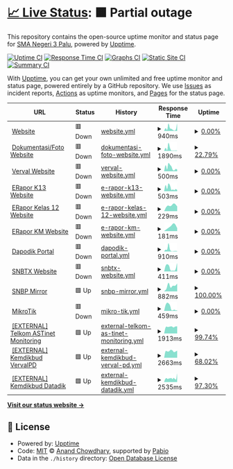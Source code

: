 # [📈 Live Status](https://status.sman3palu.sch.id): <!--live status--> **🟧 Partial outage**

This repository contains the open-source uptime monitor and status page for [SMA Negeri 3 Palu](https://sman3palu.sch.id), powered by [Upptime](https://github.com/upptime/upptime).

[![Uptime CI](https://github.com/smantriplw/uptime-services/workflows/Uptime%20CI/badge.svg)](https://github.com/smantriplw/uptime-services/actions?query=workflow%3A%22Uptime+CI%22)
[![Response Time CI](https://github.com/smantriplw/uptime-services/workflows/Response%20Time%20CI/badge.svg)](https://github.com/smantriplw/uptime-services/actions?query=workflow%3A%22Response+Time+CI%22)
[![Graphs CI](https://github.com/smantriplw/uptime-services/workflows/Graphs%20CI/badge.svg)](https://github.com/smantriplw/uptime-services/actions?query=workflow%3A%22Graphs+CI%22)
[![Static Site CI](https://github.com/smantriplw/uptime-services/workflows/Static%20Site%20CI/badge.svg)](https://github.com/smantriplw/uptime-services/actions?query=workflow%3A%22Static+Site+CI%22)
[![Summary CI](https://github.com/smantriplw/uptime-services/workflows/Summary%20CI/badge.svg)](https://github.com/smantriplw/uptime-services/actions?query=workflow%3A%22Summary+CI%22)

With [Upptime](https://upptime.js.org), you can get your own unlimited and free uptime monitor and status page, powered entirely by a GitHub repository. We use [Issues](https://github.com/smantriplw/uptime-services/issues) as incident reports, [Actions](https://github.com/smantriplw/uptime-services/actions) as uptime monitors, and [Pages](https://status.sman3palu.sch.id) for the status page.

<!--start: status pages-->
<!-- This summary is generated by Upptime (https://github.com/upptime/upptime) -->
<!-- Do not edit this manually, your changes will be overwritten -->
<!-- prettier-ignore -->
| URL | Status | History | Response Time | Uptime |
| --- | ------ | ------- | ------------- | ------ |
| <img alt="" src="https://icons.duckduckgo.com/ip3/sman3palu.sch.id.ico" height="13"> [Website](https://sman3palu.sch.id) | 🟥 Down | [website.yml](https://github.com/smantriplw/uptime-services/commits/HEAD/history/website.yml) | <details><summary><img alt="Response time graph" src="./graphs/website/response-time-week.png" height="20"> 940ms</summary><br><a href="https://status.sman3palu.sch.id/history/website"><img alt="Response time 1686" src="https://img.shields.io/endpoint?url=https%3A%2F%2Fraw.githubusercontent.com%2Fsmantriplw%2Fuptime-services%2FHEAD%2Fapi%2Fwebsite%2Fresponse-time.json"></a><br><a href="https://status.sman3palu.sch.id/history/website"><img alt="24-hour response time 2514" src="https://img.shields.io/endpoint?url=https%3A%2F%2Fraw.githubusercontent.com%2Fsmantriplw%2Fuptime-services%2FHEAD%2Fapi%2Fwebsite%2Fresponse-time-day.json"></a><br><a href="https://status.sman3palu.sch.id/history/website"><img alt="7-day response time 940" src="https://img.shields.io/endpoint?url=https%3A%2F%2Fraw.githubusercontent.com%2Fsmantriplw%2Fuptime-services%2FHEAD%2Fapi%2Fwebsite%2Fresponse-time-week.json"></a><br><a href="https://status.sman3palu.sch.id/history/website"><img alt="30-day response time 762" src="https://img.shields.io/endpoint?url=https%3A%2F%2Fraw.githubusercontent.com%2Fsmantriplw%2Fuptime-services%2FHEAD%2Fapi%2Fwebsite%2Fresponse-time-month.json"></a><br><a href="https://status.sman3palu.sch.id/history/website"><img alt="1-year response time 1588" src="https://img.shields.io/endpoint?url=https%3A%2F%2Fraw.githubusercontent.com%2Fsmantriplw%2Fuptime-services%2FHEAD%2Fapi%2Fwebsite%2Fresponse-time-year.json"></a></details> | <details><summary><a href="https://status.sman3palu.sch.id/history/website">0.00%</a></summary><a href="https://status.sman3palu.sch.id/history/website"><img alt="All-time uptime 77.77%" src="https://img.shields.io/endpoint?url=https%3A%2F%2Fraw.githubusercontent.com%2Fsmantriplw%2Fuptime-services%2FHEAD%2Fapi%2Fwebsite%2Fuptime.json"></a><br><a href="https://status.sman3palu.sch.id/history/website"><img alt="24-hour uptime 0.00%" src="https://img.shields.io/endpoint?url=https%3A%2F%2Fraw.githubusercontent.com%2Fsmantriplw%2Fuptime-services%2FHEAD%2Fapi%2Fwebsite%2Fuptime-day.json"></a><br><a href="https://status.sman3palu.sch.id/history/website"><img alt="7-day uptime 0.00%" src="https://img.shields.io/endpoint?url=https%3A%2F%2Fraw.githubusercontent.com%2Fsmantriplw%2Fuptime-services%2FHEAD%2Fapi%2Fwebsite%2Fuptime-week.json"></a><br><a href="https://status.sman3palu.sch.id/history/website"><img alt="30-day uptime 40.92%" src="https://img.shields.io/endpoint?url=https%3A%2F%2Fraw.githubusercontent.com%2Fsmantriplw%2Fuptime-services%2FHEAD%2Fapi%2Fwebsite%2Fuptime-month.json"></a><br><a href="https://status.sman3palu.sch.id/history/website"><img alt="1-year uptime 74.34%" src="https://img.shields.io/endpoint?url=https%3A%2F%2Fraw.githubusercontent.com%2Fsmantriplw%2Fuptime-services%2FHEAD%2Fapi%2Fwebsite%2Fuptime-year.json"></a></details>
| <img alt="" src="https://icons.duckduckgo.com/ip3/dokumentasi.sman3palu.sch.id.ico" height="13"> [Dokumentasi/Foto Website](https://dokumentasi.sman3palu.sch.id/owncloud) | 🟥 Down | [dokumentasi-foto-website.yml](https://github.com/smantriplw/uptime-services/commits/HEAD/history/dokumentasi-foto-website.yml) | <details><summary><img alt="Response time graph" src="./graphs/dokumentasi-foto-website/response-time-week.png" height="20"> 1890ms</summary><br><a href="https://status.sman3palu.sch.id/history/dokumentasi-foto-website"><img alt="Response time 2029" src="https://img.shields.io/endpoint?url=https%3A%2F%2Fraw.githubusercontent.com%2Fsmantriplw%2Fuptime-services%2FHEAD%2Fapi%2Fdokumentasi-foto-website%2Fresponse-time.json"></a><br><a href="https://status.sman3palu.sch.id/history/dokumentasi-foto-website"><img alt="24-hour response time 197" src="https://img.shields.io/endpoint?url=https%3A%2F%2Fraw.githubusercontent.com%2Fsmantriplw%2Fuptime-services%2FHEAD%2Fapi%2Fdokumentasi-foto-website%2Fresponse-time-day.json"></a><br><a href="https://status.sman3palu.sch.id/history/dokumentasi-foto-website"><img alt="7-day response time 1890" src="https://img.shields.io/endpoint?url=https%3A%2F%2Fraw.githubusercontent.com%2Fsmantriplw%2Fuptime-services%2FHEAD%2Fapi%2Fdokumentasi-foto-website%2Fresponse-time-week.json"></a><br><a href="https://status.sman3palu.sch.id/history/dokumentasi-foto-website"><img alt="30-day response time 2542" src="https://img.shields.io/endpoint?url=https%3A%2F%2Fraw.githubusercontent.com%2Fsmantriplw%2Fuptime-services%2FHEAD%2Fapi%2Fdokumentasi-foto-website%2Fresponse-time-month.json"></a><br><a href="https://status.sman3palu.sch.id/history/dokumentasi-foto-website"><img alt="1-year response time 2029" src="https://img.shields.io/endpoint?url=https%3A%2F%2Fraw.githubusercontent.com%2Fsmantriplw%2Fuptime-services%2FHEAD%2Fapi%2Fdokumentasi-foto-website%2Fresponse-time-year.json"></a></details> | <details><summary><a href="https://status.sman3palu.sch.id/history/dokumentasi-foto-website">22.79%</a></summary><a href="https://status.sman3palu.sch.id/history/dokumentasi-foto-website"><img alt="All-time uptime 33.93%" src="https://img.shields.io/endpoint?url=https%3A%2F%2Fraw.githubusercontent.com%2Fsmantriplw%2Fuptime-services%2FHEAD%2Fapi%2Fdokumentasi-foto-website%2Fuptime.json"></a><br><a href="https://status.sman3palu.sch.id/history/dokumentasi-foto-website"><img alt="24-hour uptime 0.00%" src="https://img.shields.io/endpoint?url=https%3A%2F%2Fraw.githubusercontent.com%2Fsmantriplw%2Fuptime-services%2FHEAD%2Fapi%2Fdokumentasi-foto-website%2Fuptime-day.json"></a><br><a href="https://status.sman3palu.sch.id/history/dokumentasi-foto-website"><img alt="7-day uptime 22.79%" src="https://img.shields.io/endpoint?url=https%3A%2F%2Fraw.githubusercontent.com%2Fsmantriplw%2Fuptime-services%2FHEAD%2Fapi%2Fdokumentasi-foto-website%2Fuptime-week.json"></a><br><a href="https://status.sman3palu.sch.id/history/dokumentasi-foto-website"><img alt="30-day uptime 36.41%" src="https://img.shields.io/endpoint?url=https%3A%2F%2Fraw.githubusercontent.com%2Fsmantriplw%2Fuptime-services%2FHEAD%2Fapi%2Fdokumentasi-foto-website%2Fuptime-month.json"></a><br><a href="https://status.sman3palu.sch.id/history/dokumentasi-foto-website"><img alt="1-year uptime 33.93%" src="https://img.shields.io/endpoint?url=https%3A%2F%2Fraw.githubusercontent.com%2Fsmantriplw%2Fuptime-services%2FHEAD%2Fapi%2Fdokumentasi-foto-website%2Fuptime-year.json"></a></details>
| <img alt="" src="https://icons.duckduckgo.com/ip3/verval.sman3palu.sch.id.ico" height="13"> [Verval Website](https://verval.sman3palu.sch.id) | 🟥 Down | [verval-website.yml](https://github.com/smantriplw/uptime-services/commits/HEAD/history/verval-website.yml) | <details><summary><img alt="Response time graph" src="./graphs/verval-website/response-time-week.png" height="20"> 500ms</summary><br><a href="https://status.sman3palu.sch.id/history/verval-website"><img alt="Response time 815" src="https://img.shields.io/endpoint?url=https%3A%2F%2Fraw.githubusercontent.com%2Fsmantriplw%2Fuptime-services%2FHEAD%2Fapi%2Fverval-website%2Fresponse-time.json"></a><br><a href="https://status.sman3palu.sch.id/history/verval-website"><img alt="24-hour response time 229" src="https://img.shields.io/endpoint?url=https%3A%2F%2Fraw.githubusercontent.com%2Fsmantriplw%2Fuptime-services%2FHEAD%2Fapi%2Fverval-website%2Fresponse-time-day.json"></a><br><a href="https://status.sman3palu.sch.id/history/verval-website"><img alt="7-day response time 500" src="https://img.shields.io/endpoint?url=https%3A%2F%2Fraw.githubusercontent.com%2Fsmantriplw%2Fuptime-services%2FHEAD%2Fapi%2Fverval-website%2Fresponse-time-week.json"></a><br><a href="https://status.sman3palu.sch.id/history/verval-website"><img alt="30-day response time 645" src="https://img.shields.io/endpoint?url=https%3A%2F%2Fraw.githubusercontent.com%2Fsmantriplw%2Fuptime-services%2FHEAD%2Fapi%2Fverval-website%2Fresponse-time-month.json"></a><br><a href="https://status.sman3palu.sch.id/history/verval-website"><img alt="1-year response time 815" src="https://img.shields.io/endpoint?url=https%3A%2F%2Fraw.githubusercontent.com%2Fsmantriplw%2Fuptime-services%2FHEAD%2Fapi%2Fverval-website%2Fresponse-time-year.json"></a></details> | <details><summary><a href="https://status.sman3palu.sch.id/history/verval-website">0.00%</a></summary><a href="https://status.sman3palu.sch.id/history/verval-website"><img alt="All-time uptime 69.54%" src="https://img.shields.io/endpoint?url=https%3A%2F%2Fraw.githubusercontent.com%2Fsmantriplw%2Fuptime-services%2FHEAD%2Fapi%2Fverval-website%2Fuptime.json"></a><br><a href="https://status.sman3palu.sch.id/history/verval-website"><img alt="24-hour uptime 0.00%" src="https://img.shields.io/endpoint?url=https%3A%2F%2Fraw.githubusercontent.com%2Fsmantriplw%2Fuptime-services%2FHEAD%2Fapi%2Fverval-website%2Fuptime-day.json"></a><br><a href="https://status.sman3palu.sch.id/history/verval-website"><img alt="7-day uptime 0.00%" src="https://img.shields.io/endpoint?url=https%3A%2F%2Fraw.githubusercontent.com%2Fsmantriplw%2Fuptime-services%2FHEAD%2Fapi%2Fverval-website%2Fuptime-week.json"></a><br><a href="https://status.sman3palu.sch.id/history/verval-website"><img alt="30-day uptime 40.92%" src="https://img.shields.io/endpoint?url=https%3A%2F%2Fraw.githubusercontent.com%2Fsmantriplw%2Fuptime-services%2FHEAD%2Fapi%2Fverval-website%2Fuptime-month.json"></a><br><a href="https://status.sman3palu.sch.id/history/verval-website"><img alt="1-year uptime 69.54%" src="https://img.shields.io/endpoint?url=https%3A%2F%2Fraw.githubusercontent.com%2Fsmantriplw%2Fuptime-services%2FHEAD%2Fapi%2Fverval-website%2Fuptime-year.json"></a></details>
| <img alt="" src="https://icons.duckduckgo.com/ip3/ek13.sman3palu.sch.id.ico" height="13"> [ERapor K13 Website](https://ek13.sman3palu.sch.id) | 🟥 Down | [e-rapor-k13-website.yml](https://github.com/smantriplw/uptime-services/commits/HEAD/history/e-rapor-k13-website.yml) | <details><summary><img alt="Response time graph" src="./graphs/e-rapor-k13-website/response-time-week.png" height="20"> 503ms</summary><br><a href="https://status.sman3palu.sch.id/history/e-rapor-k13-website"><img alt="Response time 1091" src="https://img.shields.io/endpoint?url=https%3A%2F%2Fraw.githubusercontent.com%2Fsmantriplw%2Fuptime-services%2FHEAD%2Fapi%2Fe-rapor-k13-website%2Fresponse-time.json"></a><br><a href="https://status.sman3palu.sch.id/history/e-rapor-k13-website"><img alt="24-hour response time 191" src="https://img.shields.io/endpoint?url=https%3A%2F%2Fraw.githubusercontent.com%2Fsmantriplw%2Fuptime-services%2FHEAD%2Fapi%2Fe-rapor-k13-website%2Fresponse-time-day.json"></a><br><a href="https://status.sman3palu.sch.id/history/e-rapor-k13-website"><img alt="7-day response time 503" src="https://img.shields.io/endpoint?url=https%3A%2F%2Fraw.githubusercontent.com%2Fsmantriplw%2Fuptime-services%2FHEAD%2Fapi%2Fe-rapor-k13-website%2Fresponse-time-week.json"></a><br><a href="https://status.sman3palu.sch.id/history/e-rapor-k13-website"><img alt="30-day response time 683" src="https://img.shields.io/endpoint?url=https%3A%2F%2Fraw.githubusercontent.com%2Fsmantriplw%2Fuptime-services%2FHEAD%2Fapi%2Fe-rapor-k13-website%2Fresponse-time-month.json"></a><br><a href="https://status.sman3palu.sch.id/history/e-rapor-k13-website"><img alt="1-year response time 1091" src="https://img.shields.io/endpoint?url=https%3A%2F%2Fraw.githubusercontent.com%2Fsmantriplw%2Fuptime-services%2FHEAD%2Fapi%2Fe-rapor-k13-website%2Fresponse-time-year.json"></a></details> | <details><summary><a href="https://status.sman3palu.sch.id/history/e-rapor-k13-website">0.00%</a></summary><a href="https://status.sman3palu.sch.id/history/e-rapor-k13-website"><img alt="All-time uptime 68.07%" src="https://img.shields.io/endpoint?url=https%3A%2F%2Fraw.githubusercontent.com%2Fsmantriplw%2Fuptime-services%2FHEAD%2Fapi%2Fe-rapor-k13-website%2Fuptime.json"></a><br><a href="https://status.sman3palu.sch.id/history/e-rapor-k13-website"><img alt="24-hour uptime 0.00%" src="https://img.shields.io/endpoint?url=https%3A%2F%2Fraw.githubusercontent.com%2Fsmantriplw%2Fuptime-services%2FHEAD%2Fapi%2Fe-rapor-k13-website%2Fuptime-day.json"></a><br><a href="https://status.sman3palu.sch.id/history/e-rapor-k13-website"><img alt="7-day uptime 0.00%" src="https://img.shields.io/endpoint?url=https%3A%2F%2Fraw.githubusercontent.com%2Fsmantriplw%2Fuptime-services%2FHEAD%2Fapi%2Fe-rapor-k13-website%2Fuptime-week.json"></a><br><a href="https://status.sman3palu.sch.id/history/e-rapor-k13-website"><img alt="30-day uptime 40.92%" src="https://img.shields.io/endpoint?url=https%3A%2F%2Fraw.githubusercontent.com%2Fsmantriplw%2Fuptime-services%2FHEAD%2Fapi%2Fe-rapor-k13-website%2Fuptime-month.json"></a><br><a href="https://status.sman3palu.sch.id/history/e-rapor-k13-website"><img alt="1-year uptime 68.07%" src="https://img.shields.io/endpoint?url=https%3A%2F%2Fraw.githubusercontent.com%2Fsmantriplw%2Fuptime-services%2FHEAD%2Fapi%2Fe-rapor-k13-website%2Fuptime-year.json"></a></details>
| <img alt="" src="https://icons.duckduckgo.com/ip3/erapor12.sman3palu.sch.id.ico" height="13"> [ERapor Kelas 12 Website](https://erapor12.sman3palu.sch.id) | 🟥 Down | [e-rapor-kelas-12-website.yml](https://github.com/smantriplw/uptime-services/commits/HEAD/history/e-rapor-kelas-12-website.yml) | <details><summary><img alt="Response time graph" src="./graphs/e-rapor-kelas-12-website/response-time-week.png" height="20"> 229ms</summary><br><a href="https://status.sman3palu.sch.id/history/e-rapor-kelas-12-website"><img alt="Response time 11254" src="https://img.shields.io/endpoint?url=https%3A%2F%2Fraw.githubusercontent.com%2Fsmantriplw%2Fuptime-services%2FHEAD%2Fapi%2Fe-rapor-kelas-12-website%2Fresponse-time.json"></a><br><a href="https://status.sman3palu.sch.id/history/e-rapor-kelas-12-website"><img alt="24-hour response time 191" src="https://img.shields.io/endpoint?url=https%3A%2F%2Fraw.githubusercontent.com%2Fsmantriplw%2Fuptime-services%2FHEAD%2Fapi%2Fe-rapor-kelas-12-website%2Fresponse-time-day.json"></a><br><a href="https://status.sman3palu.sch.id/history/e-rapor-kelas-12-website"><img alt="7-day response time 229" src="https://img.shields.io/endpoint?url=https%3A%2F%2Fraw.githubusercontent.com%2Fsmantriplw%2Fuptime-services%2FHEAD%2Fapi%2Fe-rapor-kelas-12-website%2Fresponse-time-week.json"></a><br><a href="https://status.sman3palu.sch.id/history/e-rapor-kelas-12-website"><img alt="30-day response time 262" src="https://img.shields.io/endpoint?url=https%3A%2F%2Fraw.githubusercontent.com%2Fsmantriplw%2Fuptime-services%2FHEAD%2Fapi%2Fe-rapor-kelas-12-website%2Fresponse-time-month.json"></a><br><a href="https://status.sman3palu.sch.id/history/e-rapor-kelas-12-website"><img alt="1-year response time 11254" src="https://img.shields.io/endpoint?url=https%3A%2F%2Fraw.githubusercontent.com%2Fsmantriplw%2Fuptime-services%2FHEAD%2Fapi%2Fe-rapor-kelas-12-website%2Fresponse-time-year.json"></a></details> | <details><summary><a href="https://status.sman3palu.sch.id/history/e-rapor-kelas-12-website">0.00%</a></summary><a href="https://status.sman3palu.sch.id/history/e-rapor-kelas-12-website"><img alt="All-time uptime 0.00%" src="https://img.shields.io/endpoint?url=https%3A%2F%2Fraw.githubusercontent.com%2Fsmantriplw%2Fuptime-services%2FHEAD%2Fapi%2Fe-rapor-kelas-12-website%2Fuptime.json"></a><br><a href="https://status.sman3palu.sch.id/history/e-rapor-kelas-12-website"><img alt="24-hour uptime 0.00%" src="https://img.shields.io/endpoint?url=https%3A%2F%2Fraw.githubusercontent.com%2Fsmantriplw%2Fuptime-services%2FHEAD%2Fapi%2Fe-rapor-kelas-12-website%2Fuptime-day.json"></a><br><a href="https://status.sman3palu.sch.id/history/e-rapor-kelas-12-website"><img alt="7-day uptime 0.00%" src="https://img.shields.io/endpoint?url=https%3A%2F%2Fraw.githubusercontent.com%2Fsmantriplw%2Fuptime-services%2FHEAD%2Fapi%2Fe-rapor-kelas-12-website%2Fuptime-week.json"></a><br><a href="https://status.sman3palu.sch.id/history/e-rapor-kelas-12-website"><img alt="30-day uptime 0.00%" src="https://img.shields.io/endpoint?url=https%3A%2F%2Fraw.githubusercontent.com%2Fsmantriplw%2Fuptime-services%2FHEAD%2Fapi%2Fe-rapor-kelas-12-website%2Fuptime-month.json"></a><br><a href="https://status.sman3palu.sch.id/history/e-rapor-kelas-12-website"><img alt="1-year uptime 0.00%" src="https://img.shields.io/endpoint?url=https%3A%2F%2Fraw.githubusercontent.com%2Fsmantriplw%2Fuptime-services%2FHEAD%2Fapi%2Fe-rapor-kelas-12-website%2Fuptime-year.json"></a></details>
| <img alt="" src="https://icons.duckduckgo.com/ip3/ekm.sman3palu.sch.id.ico" height="13"> [ERapor KM Website](https://ekm.sman3palu.sch.id) | 🟥 Down | [e-rapor-km-website.yml](https://github.com/smantriplw/uptime-services/commits/HEAD/history/e-rapor-km-website.yml) | <details><summary><img alt="Response time graph" src="./graphs/e-rapor-km-website/response-time-week.png" height="20"> 181ms</summary><br><a href="https://status.sman3palu.sch.id/history/e-rapor-km-website"><img alt="Response time 1998" src="https://img.shields.io/endpoint?url=https%3A%2F%2Fraw.githubusercontent.com%2Fsmantriplw%2Fuptime-services%2FHEAD%2Fapi%2Fe-rapor-km-website%2Fresponse-time.json"></a><br><a href="https://status.sman3palu.sch.id/history/e-rapor-km-website"><img alt="24-hour response time 121" src="https://img.shields.io/endpoint?url=https%3A%2F%2Fraw.githubusercontent.com%2Fsmantriplw%2Fuptime-services%2FHEAD%2Fapi%2Fe-rapor-km-website%2Fresponse-time-day.json"></a><br><a href="https://status.sman3palu.sch.id/history/e-rapor-km-website"><img alt="7-day response time 181" src="https://img.shields.io/endpoint?url=https%3A%2F%2Fraw.githubusercontent.com%2Fsmantriplw%2Fuptime-services%2FHEAD%2Fapi%2Fe-rapor-km-website%2Fresponse-time-week.json"></a><br><a href="https://status.sman3palu.sch.id/history/e-rapor-km-website"><img alt="30-day response time 230" src="https://img.shields.io/endpoint?url=https%3A%2F%2Fraw.githubusercontent.com%2Fsmantriplw%2Fuptime-services%2FHEAD%2Fapi%2Fe-rapor-km-website%2Fresponse-time-month.json"></a><br><a href="https://status.sman3palu.sch.id/history/e-rapor-km-website"><img alt="1-year response time 1998" src="https://img.shields.io/endpoint?url=https%3A%2F%2Fraw.githubusercontent.com%2Fsmantriplw%2Fuptime-services%2FHEAD%2Fapi%2Fe-rapor-km-website%2Fresponse-time-year.json"></a></details> | <details><summary><a href="https://status.sman3palu.sch.id/history/e-rapor-km-website">0.00%</a></summary><a href="https://status.sman3palu.sch.id/history/e-rapor-km-website"><img alt="All-time uptime 30.46%" src="https://img.shields.io/endpoint?url=https%3A%2F%2Fraw.githubusercontent.com%2Fsmantriplw%2Fuptime-services%2FHEAD%2Fapi%2Fe-rapor-km-website%2Fuptime.json"></a><br><a href="https://status.sman3palu.sch.id/history/e-rapor-km-website"><img alt="24-hour uptime 0.00%" src="https://img.shields.io/endpoint?url=https%3A%2F%2Fraw.githubusercontent.com%2Fsmantriplw%2Fuptime-services%2FHEAD%2Fapi%2Fe-rapor-km-website%2Fuptime-day.json"></a><br><a href="https://status.sman3palu.sch.id/history/e-rapor-km-website"><img alt="7-day uptime 0.00%" src="https://img.shields.io/endpoint?url=https%3A%2F%2Fraw.githubusercontent.com%2Fsmantriplw%2Fuptime-services%2FHEAD%2Fapi%2Fe-rapor-km-website%2Fuptime-week.json"></a><br><a href="https://status.sman3palu.sch.id/history/e-rapor-km-website"><img alt="30-day uptime 0.00%" src="https://img.shields.io/endpoint?url=https%3A%2F%2Fraw.githubusercontent.com%2Fsmantriplw%2Fuptime-services%2FHEAD%2Fapi%2Fe-rapor-km-website%2Fuptime-month.json"></a><br><a href="https://status.sman3palu.sch.id/history/e-rapor-km-website"><img alt="1-year uptime 30.46%" src="https://img.shields.io/endpoint?url=https%3A%2F%2Fraw.githubusercontent.com%2Fsmantriplw%2Fuptime-services%2FHEAD%2Fapi%2Fe-rapor-km-website%2Fuptime-year.json"></a></details>
| <img alt="" src="https://icons.duckduckgo.com/ip3/dapodik.sman3palu.sch.id.ico" height="13"> [Dapodik Portal](https://dapodik.sman3palu.sch.id) | 🟥 Down | [dapodik-portal.yml](https://github.com/smantriplw/uptime-services/commits/HEAD/history/dapodik-portal.yml) | <details><summary><img alt="Response time graph" src="./graphs/dapodik-portal/response-time-week.png" height="20"> 910ms</summary><br><a href="https://status.sman3palu.sch.id/history/dapodik-portal"><img alt="Response time 1280" src="https://img.shields.io/endpoint?url=https%3A%2F%2Fraw.githubusercontent.com%2Fsmantriplw%2Fuptime-services%2FHEAD%2Fapi%2Fdapodik-portal%2Fresponse-time.json"></a><br><a href="https://status.sman3palu.sch.id/history/dapodik-portal"><img alt="24-hour response time 113" src="https://img.shields.io/endpoint?url=https%3A%2F%2Fraw.githubusercontent.com%2Fsmantriplw%2Fuptime-services%2FHEAD%2Fapi%2Fdapodik-portal%2Fresponse-time-day.json"></a><br><a href="https://status.sman3palu.sch.id/history/dapodik-portal"><img alt="7-day response time 910" src="https://img.shields.io/endpoint?url=https%3A%2F%2Fraw.githubusercontent.com%2Fsmantriplw%2Fuptime-services%2FHEAD%2Fapi%2Fdapodik-portal%2Fresponse-time-week.json"></a><br><a href="https://status.sman3palu.sch.id/history/dapodik-portal"><img alt="30-day response time 936" src="https://img.shields.io/endpoint?url=https%3A%2F%2Fraw.githubusercontent.com%2Fsmantriplw%2Fuptime-services%2FHEAD%2Fapi%2Fdapodik-portal%2Fresponse-time-month.json"></a><br><a href="https://status.sman3palu.sch.id/history/dapodik-portal"><img alt="1-year response time 1280" src="https://img.shields.io/endpoint?url=https%3A%2F%2Fraw.githubusercontent.com%2Fsmantriplw%2Fuptime-services%2FHEAD%2Fapi%2Fdapodik-portal%2Fresponse-time-year.json"></a></details> | <details><summary><a href="https://status.sman3palu.sch.id/history/dapodik-portal">0.00%</a></summary><a href="https://status.sman3palu.sch.id/history/dapodik-portal"><img alt="All-time uptime 49.38%" src="https://img.shields.io/endpoint?url=https%3A%2F%2Fraw.githubusercontent.com%2Fsmantriplw%2Fuptime-services%2FHEAD%2Fapi%2Fdapodik-portal%2Fuptime.json"></a><br><a href="https://status.sman3palu.sch.id/history/dapodik-portal"><img alt="24-hour uptime 0.00%" src="https://img.shields.io/endpoint?url=https%3A%2F%2Fraw.githubusercontent.com%2Fsmantriplw%2Fuptime-services%2FHEAD%2Fapi%2Fdapodik-portal%2Fuptime-day.json"></a><br><a href="https://status.sman3palu.sch.id/history/dapodik-portal"><img alt="7-day uptime 0.00%" src="https://img.shields.io/endpoint?url=https%3A%2F%2Fraw.githubusercontent.com%2Fsmantriplw%2Fuptime-services%2FHEAD%2Fapi%2Fdapodik-portal%2Fuptime-week.json"></a><br><a href="https://status.sman3palu.sch.id/history/dapodik-portal"><img alt="30-day uptime 40.85%" src="https://img.shields.io/endpoint?url=https%3A%2F%2Fraw.githubusercontent.com%2Fsmantriplw%2Fuptime-services%2FHEAD%2Fapi%2Fdapodik-portal%2Fuptime-month.json"></a><br><a href="https://status.sman3palu.sch.id/history/dapodik-portal"><img alt="1-year uptime 49.38%" src="https://img.shields.io/endpoint?url=https%3A%2F%2Fraw.githubusercontent.com%2Fsmantriplw%2Fuptime-services%2FHEAD%2Fapi%2Fdapodik-portal%2Fuptime-year.json"></a></details>
| <img alt="" src="https://icons.duckduckgo.com/ip3/snbtx.sman3palu.sch.id.ico" height="13"> [SNBTX Website](https://snbtx.sman3palu.sch.id) | 🟥 Down | [snbtx-website.yml](https://github.com/smantriplw/uptime-services/commits/HEAD/history/snbtx-website.yml) | <details><summary><img alt="Response time graph" src="./graphs/snbtx-website/response-time-week.png" height="20"> 411ms</summary><br><a href="https://status.sman3palu.sch.id/history/snbtx-website"><img alt="Response time 792" src="https://img.shields.io/endpoint?url=https%3A%2F%2Fraw.githubusercontent.com%2Fsmantriplw%2Fuptime-services%2FHEAD%2Fapi%2Fsnbtx-website%2Fresponse-time.json"></a><br><a href="https://status.sman3palu.sch.id/history/snbtx-website"><img alt="24-hour response time 848" src="https://img.shields.io/endpoint?url=https%3A%2F%2Fraw.githubusercontent.com%2Fsmantriplw%2Fuptime-services%2FHEAD%2Fapi%2Fsnbtx-website%2Fresponse-time-day.json"></a><br><a href="https://status.sman3palu.sch.id/history/snbtx-website"><img alt="7-day response time 411" src="https://img.shields.io/endpoint?url=https%3A%2F%2Fraw.githubusercontent.com%2Fsmantriplw%2Fuptime-services%2FHEAD%2Fapi%2Fsnbtx-website%2Fresponse-time-week.json"></a><br><a href="https://status.sman3palu.sch.id/history/snbtx-website"><img alt="30-day response time 641" src="https://img.shields.io/endpoint?url=https%3A%2F%2Fraw.githubusercontent.com%2Fsmantriplw%2Fuptime-services%2FHEAD%2Fapi%2Fsnbtx-website%2Fresponse-time-month.json"></a><br><a href="https://status.sman3palu.sch.id/history/snbtx-website"><img alt="1-year response time 792" src="https://img.shields.io/endpoint?url=https%3A%2F%2Fraw.githubusercontent.com%2Fsmantriplw%2Fuptime-services%2FHEAD%2Fapi%2Fsnbtx-website%2Fresponse-time-year.json"></a></details> | <details><summary><a href="https://status.sman3palu.sch.id/history/snbtx-website">0.00%</a></summary><a href="https://status.sman3palu.sch.id/history/snbtx-website"><img alt="All-time uptime 43.29%" src="https://img.shields.io/endpoint?url=https%3A%2F%2Fraw.githubusercontent.com%2Fsmantriplw%2Fuptime-services%2FHEAD%2Fapi%2Fsnbtx-website%2Fuptime.json"></a><br><a href="https://status.sman3palu.sch.id/history/snbtx-website"><img alt="24-hour uptime 0.00%" src="https://img.shields.io/endpoint?url=https%3A%2F%2Fraw.githubusercontent.com%2Fsmantriplw%2Fuptime-services%2FHEAD%2Fapi%2Fsnbtx-website%2Fuptime-day.json"></a><br><a href="https://status.sman3palu.sch.id/history/snbtx-website"><img alt="7-day uptime 0.00%" src="https://img.shields.io/endpoint?url=https%3A%2F%2Fraw.githubusercontent.com%2Fsmantriplw%2Fuptime-services%2FHEAD%2Fapi%2Fsnbtx-website%2Fuptime-week.json"></a><br><a href="https://status.sman3palu.sch.id/history/snbtx-website"><img alt="30-day uptime 0.00%" src="https://img.shields.io/endpoint?url=https%3A%2F%2Fraw.githubusercontent.com%2Fsmantriplw%2Fuptime-services%2FHEAD%2Fapi%2Fsnbtx-website%2Fuptime-month.json"></a><br><a href="https://status.sman3palu.sch.id/history/snbtx-website"><img alt="1-year uptime 43.29%" src="https://img.shields.io/endpoint?url=https%3A%2F%2Fraw.githubusercontent.com%2Fsmantriplw%2Fuptime-services%2FHEAD%2Fapi%2Fsnbtx-website%2Fuptime-year.json"></a></details>
| <img alt="" src="https://icons.duckduckgo.com/ip3/snbp.sman3palu.sch.id.ico" height="13"> [SNBP Mirror](https://snbp.sman3palu.sch.id) | 🟩 Up | [snbp-mirror.yml](https://github.com/smantriplw/uptime-services/commits/HEAD/history/snbp-mirror.yml) | <details><summary><img alt="Response time graph" src="./graphs/snbp-mirror/response-time-week.png" height="20"> 882ms</summary><br><a href="https://status.sman3palu.sch.id/history/snbp-mirror"><img alt="Response time 785" src="https://img.shields.io/endpoint?url=https%3A%2F%2Fraw.githubusercontent.com%2Fsmantriplw%2Fuptime-services%2FHEAD%2Fapi%2Fsnbp-mirror%2Fresponse-time.json"></a><br><a href="https://status.sman3palu.sch.id/history/snbp-mirror"><img alt="24-hour response time 1223" src="https://img.shields.io/endpoint?url=https%3A%2F%2Fraw.githubusercontent.com%2Fsmantriplw%2Fuptime-services%2FHEAD%2Fapi%2Fsnbp-mirror%2Fresponse-time-day.json"></a><br><a href="https://status.sman3palu.sch.id/history/snbp-mirror"><img alt="7-day response time 882" src="https://img.shields.io/endpoint?url=https%3A%2F%2Fraw.githubusercontent.com%2Fsmantriplw%2Fuptime-services%2FHEAD%2Fapi%2Fsnbp-mirror%2Fresponse-time-week.json"></a><br><a href="https://status.sman3palu.sch.id/history/snbp-mirror"><img alt="30-day response time 768" src="https://img.shields.io/endpoint?url=https%3A%2F%2Fraw.githubusercontent.com%2Fsmantriplw%2Fuptime-services%2FHEAD%2Fapi%2Fsnbp-mirror%2Fresponse-time-month.json"></a><br><a href="https://status.sman3palu.sch.id/history/snbp-mirror"><img alt="1-year response time 785" src="https://img.shields.io/endpoint?url=https%3A%2F%2Fraw.githubusercontent.com%2Fsmantriplw%2Fuptime-services%2FHEAD%2Fapi%2Fsnbp-mirror%2Fresponse-time-year.json"></a></details> | <details><summary><a href="https://status.sman3palu.sch.id/history/snbp-mirror">100.00%</a></summary><a href="https://status.sman3palu.sch.id/history/snbp-mirror"><img alt="All-time uptime 99.80%" src="https://img.shields.io/endpoint?url=https%3A%2F%2Fraw.githubusercontent.com%2Fsmantriplw%2Fuptime-services%2FHEAD%2Fapi%2Fsnbp-mirror%2Fuptime.json"></a><br><a href="https://status.sman3palu.sch.id/history/snbp-mirror"><img alt="24-hour uptime 100.00%" src="https://img.shields.io/endpoint?url=https%3A%2F%2Fraw.githubusercontent.com%2Fsmantriplw%2Fuptime-services%2FHEAD%2Fapi%2Fsnbp-mirror%2Fuptime-day.json"></a><br><a href="https://status.sman3palu.sch.id/history/snbp-mirror"><img alt="7-day uptime 100.00%" src="https://img.shields.io/endpoint?url=https%3A%2F%2Fraw.githubusercontent.com%2Fsmantriplw%2Fuptime-services%2FHEAD%2Fapi%2Fsnbp-mirror%2Fuptime-week.json"></a><br><a href="https://status.sman3palu.sch.id/history/snbp-mirror"><img alt="30-day uptime 99.43%" src="https://img.shields.io/endpoint?url=https%3A%2F%2Fraw.githubusercontent.com%2Fsmantriplw%2Fuptime-services%2FHEAD%2Fapi%2Fsnbp-mirror%2Fuptime-month.json"></a><br><a href="https://status.sman3palu.sch.id/history/snbp-mirror"><img alt="1-year uptime 99.80%" src="https://img.shields.io/endpoint?url=https%3A%2F%2Fraw.githubusercontent.com%2Fsmantriplw%2Fuptime-services%2FHEAD%2Fapi%2Fsnbp-mirror%2Fuptime-year.json"></a></details>
| <img alt="" src="https://icons.duckduckgo.com/ip3/routeros.sman3palu.sch.id.ico" height="13"> [MikroTik](https://routeros.sman3palu.sch.id) | 🟥 Down | [mikro-tik.yml](https://github.com/smantriplw/uptime-services/commits/HEAD/history/mikro-tik.yml) | <details><summary><img alt="Response time graph" src="./graphs/mikro-tik/response-time-week.png" height="20"> 459ms</summary><br><a href="https://status.sman3palu.sch.id/history/mikro-tik"><img alt="Response time 850" src="https://img.shields.io/endpoint?url=https%3A%2F%2Fraw.githubusercontent.com%2Fsmantriplw%2Fuptime-services%2FHEAD%2Fapi%2Fmikro-tik%2Fresponse-time.json"></a><br><a href="https://status.sman3palu.sch.id/history/mikro-tik"><img alt="24-hour response time 73" src="https://img.shields.io/endpoint?url=https%3A%2F%2Fraw.githubusercontent.com%2Fsmantriplw%2Fuptime-services%2FHEAD%2Fapi%2Fmikro-tik%2Fresponse-time-day.json"></a><br><a href="https://status.sman3palu.sch.id/history/mikro-tik"><img alt="7-day response time 459" src="https://img.shields.io/endpoint?url=https%3A%2F%2Fraw.githubusercontent.com%2Fsmantriplw%2Fuptime-services%2FHEAD%2Fapi%2Fmikro-tik%2Fresponse-time-week.json"></a><br><a href="https://status.sman3palu.sch.id/history/mikro-tik"><img alt="30-day response time 641" src="https://img.shields.io/endpoint?url=https%3A%2F%2Fraw.githubusercontent.com%2Fsmantriplw%2Fuptime-services%2FHEAD%2Fapi%2Fmikro-tik%2Fresponse-time-month.json"></a><br><a href="https://status.sman3palu.sch.id/history/mikro-tik"><img alt="1-year response time 850" src="https://img.shields.io/endpoint?url=https%3A%2F%2Fraw.githubusercontent.com%2Fsmantriplw%2Fuptime-services%2FHEAD%2Fapi%2Fmikro-tik%2Fresponse-time-year.json"></a></details> | <details><summary><a href="https://status.sman3palu.sch.id/history/mikro-tik">0.00%</a></summary><a href="https://status.sman3palu.sch.id/history/mikro-tik"><img alt="All-time uptime 81.60%" src="https://img.shields.io/endpoint?url=https%3A%2F%2Fraw.githubusercontent.com%2Fsmantriplw%2Fuptime-services%2FHEAD%2Fapi%2Fmikro-tik%2Fuptime.json"></a><br><a href="https://status.sman3palu.sch.id/history/mikro-tik"><img alt="24-hour uptime 0.00%" src="https://img.shields.io/endpoint?url=https%3A%2F%2Fraw.githubusercontent.com%2Fsmantriplw%2Fuptime-services%2FHEAD%2Fapi%2Fmikro-tik%2Fuptime-day.json"></a><br><a href="https://status.sman3palu.sch.id/history/mikro-tik"><img alt="7-day uptime 0.00%" src="https://img.shields.io/endpoint?url=https%3A%2F%2Fraw.githubusercontent.com%2Fsmantriplw%2Fuptime-services%2FHEAD%2Fapi%2Fmikro-tik%2Fuptime-week.json"></a><br><a href="https://status.sman3palu.sch.id/history/mikro-tik"><img alt="30-day uptime 40.87%" src="https://img.shields.io/endpoint?url=https%3A%2F%2Fraw.githubusercontent.com%2Fsmantriplw%2Fuptime-services%2FHEAD%2Fapi%2Fmikro-tik%2Fuptime-month.json"></a><br><a href="https://status.sman3palu.sch.id/history/mikro-tik"><img alt="1-year uptime 81.60%" src="https://img.shields.io/endpoint?url=https%3A%2F%2Fraw.githubusercontent.com%2Fsmantriplw%2Fuptime-services%2FHEAD%2Fapi%2Fmikro-tik%2Fuptime-year.json"></a></details>
| <img alt="" src="https://icons.duckduckgo.com/ip3/telkomcare.telkom.co.id.ico" height="13"> [[EXTERNAL] Telkom ASTinet Monitoring](https://telkomcare.telkom.co.id/mrtgnetcare2) | 🟩 Up | [external-telkom-as-tinet-monitoring.yml](https://github.com/smantriplw/uptime-services/commits/HEAD/history/external-telkom-as-tinet-monitoring.yml) | <details><summary><img alt="Response time graph" src="./graphs/external-telkom-as-tinet-monitoring/response-time-week.png" height="20"> 1913ms</summary><br><a href="https://status.sman3palu.sch.id/history/external-telkom-as-tinet-monitoring"><img alt="Response time 1602" src="https://img.shields.io/endpoint?url=https%3A%2F%2Fraw.githubusercontent.com%2Fsmantriplw%2Fuptime-services%2FHEAD%2Fapi%2Fexternal-telkom-as-tinet-monitoring%2Fresponse-time.json"></a><br><a href="https://status.sman3palu.sch.id/history/external-telkom-as-tinet-monitoring"><img alt="24-hour response time 1993" src="https://img.shields.io/endpoint?url=https%3A%2F%2Fraw.githubusercontent.com%2Fsmantriplw%2Fuptime-services%2FHEAD%2Fapi%2Fexternal-telkom-as-tinet-monitoring%2Fresponse-time-day.json"></a><br><a href="https://status.sman3palu.sch.id/history/external-telkom-as-tinet-monitoring"><img alt="7-day response time 1913" src="https://img.shields.io/endpoint?url=https%3A%2F%2Fraw.githubusercontent.com%2Fsmantriplw%2Fuptime-services%2FHEAD%2Fapi%2Fexternal-telkom-as-tinet-monitoring%2Fresponse-time-week.json"></a><br><a href="https://status.sman3palu.sch.id/history/external-telkom-as-tinet-monitoring"><img alt="30-day response time 1892" src="https://img.shields.io/endpoint?url=https%3A%2F%2Fraw.githubusercontent.com%2Fsmantriplw%2Fuptime-services%2FHEAD%2Fapi%2Fexternal-telkom-as-tinet-monitoring%2Fresponse-time-month.json"></a><br><a href="https://status.sman3palu.sch.id/history/external-telkom-as-tinet-monitoring"><img alt="1-year response time 1650" src="https://img.shields.io/endpoint?url=https%3A%2F%2Fraw.githubusercontent.com%2Fsmantriplw%2Fuptime-services%2FHEAD%2Fapi%2Fexternal-telkom-as-tinet-monitoring%2Fresponse-time-year.json"></a></details> | <details><summary><a href="https://status.sman3palu.sch.id/history/external-telkom-as-tinet-monitoring">99.74%</a></summary><a href="https://status.sman3palu.sch.id/history/external-telkom-as-tinet-monitoring"><img alt="All-time uptime 99.74%" src="https://img.shields.io/endpoint?url=https%3A%2F%2Fraw.githubusercontent.com%2Fsmantriplw%2Fuptime-services%2FHEAD%2Fapi%2Fexternal-telkom-as-tinet-monitoring%2Fuptime.json"></a><br><a href="https://status.sman3palu.sch.id/history/external-telkom-as-tinet-monitoring"><img alt="24-hour uptime 98.15%" src="https://img.shields.io/endpoint?url=https%3A%2F%2Fraw.githubusercontent.com%2Fsmantriplw%2Fuptime-services%2FHEAD%2Fapi%2Fexternal-telkom-as-tinet-monitoring%2Fuptime-day.json"></a><br><a href="https://status.sman3palu.sch.id/history/external-telkom-as-tinet-monitoring"><img alt="7-day uptime 99.74%" src="https://img.shields.io/endpoint?url=https%3A%2F%2Fraw.githubusercontent.com%2Fsmantriplw%2Fuptime-services%2FHEAD%2Fapi%2Fexternal-telkom-as-tinet-monitoring%2Fuptime-week.json"></a><br><a href="https://status.sman3palu.sch.id/history/external-telkom-as-tinet-monitoring"><img alt="30-day uptime 99.83%" src="https://img.shields.io/endpoint?url=https%3A%2F%2Fraw.githubusercontent.com%2Fsmantriplw%2Fuptime-services%2FHEAD%2Fapi%2Fexternal-telkom-as-tinet-monitoring%2Fuptime-month.json"></a><br><a href="https://status.sman3palu.sch.id/history/external-telkom-as-tinet-monitoring"><img alt="1-year uptime 99.73%" src="https://img.shields.io/endpoint?url=https%3A%2F%2Fraw.githubusercontent.com%2Fsmantriplw%2Fuptime-services%2FHEAD%2Fapi%2Fexternal-telkom-as-tinet-monitoring%2Fuptime-year.json"></a></details>
| <img alt="" src="https://icons.duckduckgo.com/ip3/vervalpd.data.kemdikbud.go.id.ico" height="13"> [[EXTERNAL] Kemdikbud VervalPD](https://vervalpd.data.kemdikbud.go.id) | 🟩 Up | [external-kemdikbud-verval-pd.yml](https://github.com/smantriplw/uptime-services/commits/HEAD/history/external-kemdikbud-verval-pd.yml) | <details><summary><img alt="Response time graph" src="./graphs/external-kemdikbud-verval-pd/response-time-week.png" height="20"> 2663ms</summary><br><a href="https://status.sman3palu.sch.id/history/external-kemdikbud-verval-pd"><img alt="Response time 2547" src="https://img.shields.io/endpoint?url=https%3A%2F%2Fraw.githubusercontent.com%2Fsmantriplw%2Fuptime-services%2FHEAD%2Fapi%2Fexternal-kemdikbud-verval-pd%2Fresponse-time.json"></a><br><a href="https://status.sman3palu.sch.id/history/external-kemdikbud-verval-pd"><img alt="24-hour response time 2825" src="https://img.shields.io/endpoint?url=https%3A%2F%2Fraw.githubusercontent.com%2Fsmantriplw%2Fuptime-services%2FHEAD%2Fapi%2Fexternal-kemdikbud-verval-pd%2Fresponse-time-day.json"></a><br><a href="https://status.sman3palu.sch.id/history/external-kemdikbud-verval-pd"><img alt="7-day response time 2663" src="https://img.shields.io/endpoint?url=https%3A%2F%2Fraw.githubusercontent.com%2Fsmantriplw%2Fuptime-services%2FHEAD%2Fapi%2Fexternal-kemdikbud-verval-pd%2Fresponse-time-week.json"></a><br><a href="https://status.sman3palu.sch.id/history/external-kemdikbud-verval-pd"><img alt="30-day response time 4418" src="https://img.shields.io/endpoint?url=https%3A%2F%2Fraw.githubusercontent.com%2Fsmantriplw%2Fuptime-services%2FHEAD%2Fapi%2Fexternal-kemdikbud-verval-pd%2Fresponse-time-month.json"></a><br><a href="https://status.sman3palu.sch.id/history/external-kemdikbud-verval-pd"><img alt="1-year response time 2547" src="https://img.shields.io/endpoint?url=https%3A%2F%2Fraw.githubusercontent.com%2Fsmantriplw%2Fuptime-services%2FHEAD%2Fapi%2Fexternal-kemdikbud-verval-pd%2Fresponse-time-year.json"></a></details> | <details><summary><a href="https://status.sman3palu.sch.id/history/external-kemdikbud-verval-pd">68.02%</a></summary><a href="https://status.sman3palu.sch.id/history/external-kemdikbud-verval-pd"><img alt="All-time uptime 53.30%" src="https://img.shields.io/endpoint?url=https%3A%2F%2Fraw.githubusercontent.com%2Fsmantriplw%2Fuptime-services%2FHEAD%2Fapi%2Fexternal-kemdikbud-verval-pd%2Fuptime.json"></a><br><a href="https://status.sman3palu.sch.id/history/external-kemdikbud-verval-pd"><img alt="24-hour uptime 100.00%" src="https://img.shields.io/endpoint?url=https%3A%2F%2Fraw.githubusercontent.com%2Fsmantriplw%2Fuptime-services%2FHEAD%2Fapi%2Fexternal-kemdikbud-verval-pd%2Fuptime-day.json"></a><br><a href="https://status.sman3palu.sch.id/history/external-kemdikbud-verval-pd"><img alt="7-day uptime 68.02%" src="https://img.shields.io/endpoint?url=https%3A%2F%2Fraw.githubusercontent.com%2Fsmantriplw%2Fuptime-services%2FHEAD%2Fapi%2Fexternal-kemdikbud-verval-pd%2Fuptime-week.json"></a><br><a href="https://status.sman3palu.sch.id/history/external-kemdikbud-verval-pd"><img alt="30-day uptime 90.95%" src="https://img.shields.io/endpoint?url=https%3A%2F%2Fraw.githubusercontent.com%2Fsmantriplw%2Fuptime-services%2FHEAD%2Fapi%2Fexternal-kemdikbud-verval-pd%2Fuptime-month.json"></a><br><a href="https://status.sman3palu.sch.id/history/external-kemdikbud-verval-pd"><img alt="1-year uptime 61.65%" src="https://img.shields.io/endpoint?url=https%3A%2F%2Fraw.githubusercontent.com%2Fsmantriplw%2Fuptime-services%2FHEAD%2Fapi%2Fexternal-kemdikbud-verval-pd%2Fuptime-year.json"></a></details>
| <img alt="" src="https://icons.duckduckgo.com/ip3/datadik.kemdikbud.go.id.ico" height="13"> [[EXTERNAL] Kemdikbud Datadik](https://datadik.kemdikbud.go.id/acc/login) | 🟩 Up | [external-kemdikbud-datadik.yml](https://github.com/smantriplw/uptime-services/commits/HEAD/history/external-kemdikbud-datadik.yml) | <details><summary><img alt="Response time graph" src="./graphs/external-kemdikbud-datadik/response-time-week.png" height="20"> 2535ms</summary><br><a href="https://status.sman3palu.sch.id/history/external-kemdikbud-datadik"><img alt="Response time 2474" src="https://img.shields.io/endpoint?url=https%3A%2F%2Fraw.githubusercontent.com%2Fsmantriplw%2Fuptime-services%2FHEAD%2Fapi%2Fexternal-kemdikbud-datadik%2Fresponse-time.json"></a><br><a href="https://status.sman3palu.sch.id/history/external-kemdikbud-datadik"><img alt="24-hour response time 3897" src="https://img.shields.io/endpoint?url=https%3A%2F%2Fraw.githubusercontent.com%2Fsmantriplw%2Fuptime-services%2FHEAD%2Fapi%2Fexternal-kemdikbud-datadik%2Fresponse-time-day.json"></a><br><a href="https://status.sman3palu.sch.id/history/external-kemdikbud-datadik"><img alt="7-day response time 2535" src="https://img.shields.io/endpoint?url=https%3A%2F%2Fraw.githubusercontent.com%2Fsmantriplw%2Fuptime-services%2FHEAD%2Fapi%2Fexternal-kemdikbud-datadik%2Fresponse-time-week.json"></a><br><a href="https://status.sman3palu.sch.id/history/external-kemdikbud-datadik"><img alt="30-day response time 3312" src="https://img.shields.io/endpoint?url=https%3A%2F%2Fraw.githubusercontent.com%2Fsmantriplw%2Fuptime-services%2FHEAD%2Fapi%2Fexternal-kemdikbud-datadik%2Fresponse-time-month.json"></a><br><a href="https://status.sman3palu.sch.id/history/external-kemdikbud-datadik"><img alt="1-year response time 2638" src="https://img.shields.io/endpoint?url=https%3A%2F%2Fraw.githubusercontent.com%2Fsmantriplw%2Fuptime-services%2FHEAD%2Fapi%2Fexternal-kemdikbud-datadik%2Fresponse-time-year.json"></a></details> | <details><summary><a href="https://status.sman3palu.sch.id/history/external-kemdikbud-datadik">97.30%</a></summary><a href="https://status.sman3palu.sch.id/history/external-kemdikbud-datadik"><img alt="All-time uptime 97.28%" src="https://img.shields.io/endpoint?url=https%3A%2F%2Fraw.githubusercontent.com%2Fsmantriplw%2Fuptime-services%2FHEAD%2Fapi%2Fexternal-kemdikbud-datadik%2Fuptime.json"></a><br><a href="https://status.sman3palu.sch.id/history/external-kemdikbud-datadik"><img alt="24-hour uptime 99.27%" src="https://img.shields.io/endpoint?url=https%3A%2F%2Fraw.githubusercontent.com%2Fsmantriplw%2Fuptime-services%2FHEAD%2Fapi%2Fexternal-kemdikbud-datadik%2Fuptime-day.json"></a><br><a href="https://status.sman3palu.sch.id/history/external-kemdikbud-datadik"><img alt="7-day uptime 97.30%" src="https://img.shields.io/endpoint?url=https%3A%2F%2Fraw.githubusercontent.com%2Fsmantriplw%2Fuptime-services%2FHEAD%2Fapi%2Fexternal-kemdikbud-datadik%2Fuptime-week.json"></a><br><a href="https://status.sman3palu.sch.id/history/external-kemdikbud-datadik"><img alt="30-day uptime 96.05%" src="https://img.shields.io/endpoint?url=https%3A%2F%2Fraw.githubusercontent.com%2Fsmantriplw%2Fuptime-services%2FHEAD%2Fapi%2Fexternal-kemdikbud-datadik%2Fuptime-month.json"></a><br><a href="https://status.sman3palu.sch.id/history/external-kemdikbud-datadik"><img alt="1-year uptime 96.85%" src="https://img.shields.io/endpoint?url=https%3A%2F%2Fraw.githubusercontent.com%2Fsmantriplw%2Fuptime-services%2FHEAD%2Fapi%2Fexternal-kemdikbud-datadik%2Fuptime-year.json"></a></details>

<!--end: status pages-->

[**Visit our status website →**](https://status.sman3palu.sch.id)

## 📄 License

- Powered by: [Upptime](https://github.com/upptime/upptime)
- Code: [MIT](./LICENSE) © [Anand Chowdhary](https://anandchowdhary.com), supported by [Pabio](https://pabio.com)
- Data in the `./history` directory: [Open Database License](https://opendatacommons.org/licenses/odbl/1-0/)
